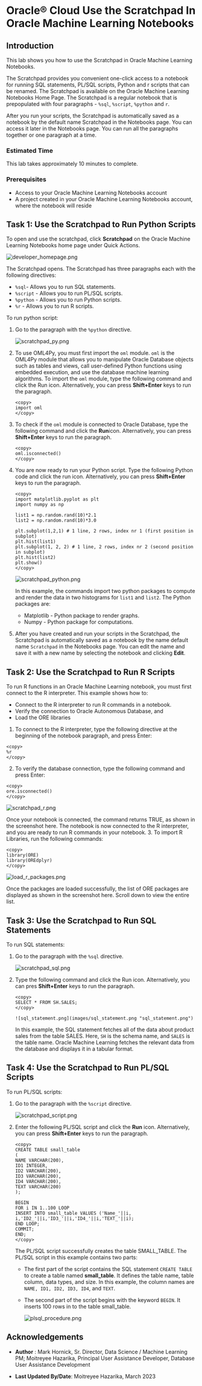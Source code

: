 # Oracle® Cloud Use the Scratchpad In Oracle Machine Learning Notebooks
## Introduction

This lab shows you how to use the Scratchpad in Oracle Machine Learning Notebooks.

The Scratchpad provides you convenient one-click access to a notebook for running SQL statements, PL/SQL scripts, Python and r scripts that can be renamed. The Scratchpad is available on the Oracle Machine Learning Notebooks Home Page. The Scratchpad is a regular notebook that is prepopulated with four paragraphs - `%sql`, `%script`, `%python` and `r`.

After you run your scripts, the Scratchpad is automatically saved as a notebook by the default name Scratchpad in the Notebooks page. You can access it later in the Notebooks page.
You can run all the paragraphs together or one paragraph at a time.

### Estimated Time
This lab takes approximately 10 minutes to complete.



### Prerequisites

* Access to your Oracle Machine Learning Notebooks account
* A project created in your Oracle Machine Learning Notebooks account, where the notebook will reside


## Task 1: Use the Scratchpad to Run Python Scripts

To open and use the scratchpad, click <b>Scratchpad</b> on the Oracle Machine Learning Notebooks home page under Quick Actions.

  ![developer_homepage.png](images/developer_homepage.png "developer_homepage.png ")

  The Scratchpad opens. The Scratchpad has three paragraphs each with the following directives:

  * `%sql`- Allows you to run SQL statements.
  * `%script` - Allows you to run PL/SQL scripts.
  * `%python` - Allows you to run Python scripts.
  * `%r` - Allows you to run R scripts.

To run python script:

1. Go to the paragraph with the <code>%python</code> directive.

   ![scratchpad_py.png](images/scratchpad_py.png "scratchpad_py.png")

2. To use OML4Py, you must first import the `oml` module.
   `oml` is the OML4Py module that allows you to manipulate Oracle Database objects such as tables and views, call user-defined Python functions using embedded execution, and use the database machine learning algorithms. To import the `oml` module, type the following command and click the Run icon. Alternatively, you can press **Shift+Enter** keys to run the paragraph.


    ```
    <copy>
    import oml
    </copy>
    ```

3. To check if the <code>oml</code> module is connected to Oracle Database,
   type the following command and click the <b>Run</b>icon. Alternatively, you can press **Shift+Enter** keys to run the paragraph.

    ```
    <copy>
    oml.isconnected()
    </copy>
    ```

4. You are now ready to run your Python script. Type the following Python code and click the run
   icon. Alternatively, you can press **Shift+Enter** keys to run the paragraph.

    ```
    <copy>
    import matplotlib.pyplot as plt
    import numpy as np

    list1 = np.random.rand(10)*2.1
    list2 = np.random.rand(10)*3.0

    plt.subplot(1,2,1) # 1 line, 2 rows, index nr 1 (first position in subplot)
    plt.hist(list1)
    plt.subplot(1, 2, 2) # 1 line, 2 rows, index nr 2 (second position in subplot)
    plt.hist(list2)
    plt.show()
    </copy>
    ```

    ![scratchpad_python.png](images/scratchpad_python.png "scratchpad_python.png")

    In this example, the commands import two python packages to compute and render the data in two histograms for `list1` and `list2`. The Python packages are:

      * Matplotlib - Python package to render graphs.
      * Numpy - Python package for computations.

5. After you have created and run your scripts in the Scratchpad, the Scratchpad is automatically saved as a notebook by the name default name `Scratchpad` in the Notebooks page. You can edit the name and save it with a new name by selecting the notebook and clicking **Edit**.

## Task 2: Use the Scratchpad to Run R Scripts
To run R functions in an Oracle Machine Learning notebook, you must first connect to the R interpreter. This example shows how to:

* Connect to the R interpreter to run R commands in a notebook.
* Verify the connection to Oracle Autonomous Database, and
* Load the ORE libraries

1. To connect to the R interpreter, type the following directive at the beginning of the notebook paragraph, and press Enter:

  ```
  <copy>
  %r
  </copy>
  ```

2. To verify the database connection, type the following command and press Enter:

  ```
  <copy>
  ore.isconnected()
  </copy>
  ```

  ![scratchpad_r.png](images/ore_connected.png "scratchpad_r_connected.png")

  Once your notebook is connected, the command returns TRUE, as shown in the screenshot here. The notebook is now connected to the R interpreter, and you are ready to run R commands in your notebook.
3. To import R Libraries, run the following commands:

  ```
  <copy>
  library(ORE)
  library(OREdplyr)
  </copy>
  ```

  ![load_r_packages.png](images/load_r_packages.png "load_r_packages.png")

  Once the packages are loaded successfully, the list of ORE packages are displayed as shown in the screenshot here. Scroll down to view the entire list.

## Task 3: Use the Scratchpad to Run SQL Statements

To run SQL statements:

1. Go to the paragraph with the `%sql` directive.

   ![scratchpad_sql.png](images/scratchpad_sql.png "scratchpad_sql.png")

2. Type the following command and click the Run icon. Alternatively, you can pres **Shift+Enter** keys to run the paragraph.


    ```
    <copy>
    SELECT * FROM SH.SALES;
    </copy>
    ```
       ![sql_statement.png](images/sql_statement.png "sql_statement.png")

    In this example, the SQL statement fetches all of the data about product sales from the table SALES. Here, `SH` is the schema name, and `SALES` is the table name. Oracle Machine Learning fetches the relevant data from the database and displays it in a tabular format.

## Task 4: Use the Scratchpad to Run PL/SQL Scripts  

To run PL/SQL scripts:

1. Go to the paragraph with the `%script` directive.

   ![scratchpad_script.png](images/scratchpad_script.png "scratchpad_script.png")

2. Enter the following PL/SQL script and click the **Run** icon. Alternatively, you can press **Shift+Enter** keys to run the paragraph.

    ```
    <copy>
    CREATE TABLE small_table
    (
    NAME VARCHAR(200),
    ID1 INTEGER,
    ID2 VARCHAR(200),
    ID3 VARCHAR(200),
    ID4 VARCHAR(200),
    TEXT VARCHAR(200)
    );

    BEGIN
    FOR i IN 1..100 LOOP
    INSERT INTO small_table VALUES ('Name_'||i, i,'ID2_'||i,'ID3_'||i,'ID4_'||i,'TEXT_'||i);
    END LOOP;
    COMMIT;
    END;
    </copy>
    ```
    The PL/SQL script successfully creates the table SMALL_TABLE. The PL/SQL script in this example contains two parts:

    * The first part of the script contains the SQL statement `CREATE TABLE` to create a table named **small_table**. It defines the table name, table column, data types, and size. In this example, the column names are `NAME, ID1, ID2, ID3, ID4`, and `TEXT`.
    * The second part of the script begins with the keyword `BEGIN`. It inserts 100 rows in to the table small_table.


         ![plsql_procedure.png](images/plsql_procedure.png "plsql_procedure.png")

## Acknowledgements
* **Author** : Mark Hornick, Sr. Director, Data Science / Machine Learning PM; Moitreyee Hazarika, Principal User Assistance Developer, Database User Assistance Development

* **Last Updated By/Date**: Moitreyee Hazarika, March 2023
